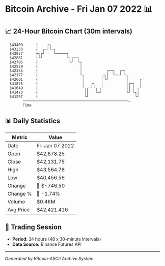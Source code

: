 # Bitcoin Archive - Fri Jan 07 2022 📊

## 📈 24-Hour Bitcoin Chart (30m intervals)

```
  $43409      ┤    ┌┐                                          
  $43233      ┤  ┌─┘└─┐                                        
  $43057      ┼┐┌┘    └─────┐                                  
  $42881      ┤└┘           └┐┌──┐                             
  $42705      ┤              └┘  └┐                            
  $42529      ┤                   │                            
  $42353      ┤                   │           ┌──┐  ┌─┐        
  $42177      ┤                   └┐        ┌┐│  └──┘ └┐       
  $42001      ┤                    │        │└┘        │     ┌ 
  $41825      ┤                    │   ┌┐   │          │┌─┐  │ 
  $41649      ┤                    └┐┌─┘└┐ ┌┘          ││ │ ┌┘ 
  $41473      ┤                     ││   └─┘           └┘ └┐│  
  $41297      ┤                     └┘                     └┘  
        ────────────────────────────────────────────────→
        Time
```

## 📊 Daily Statistics

| Metric | Value |
|--------|-------|
| Date | Fri Jan 07 2022 |
| Open | $42,878.25 |
| Close | $42,131.75 |
| High | $43,564.78 |
| Low | $40,456.56 |
| Change | 🔴 $-746.50 |
| Change % | 🔴 -1.74% |
| Volume | $0.46M |
| Avg Price | $42,421.416 |

## 📅 Trading Session

- **Period:** 24 hours (48 x 30-minute intervals)
- **Data Source:** Binance Futures API

---
*Generated by Bitcoin-ASCII Archive System*

